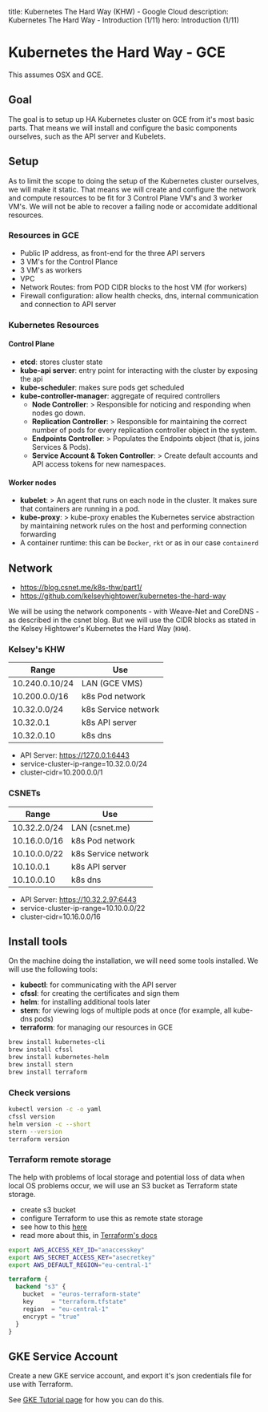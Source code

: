 title: Kubernetes The Hard Way (KHW) - Google Cloud 
description: Kubernetes The Hard Way - Introduction (1/11)
hero: Introduction (1/11)

# Kubernetes the Hard Way - GCE

This assumes OSX and GCE.

## Goal

The goal is to setup up HA Kubernetes cluster on GCE from it's most basic parts.
That means we will install and configure the basic components ourselves, such as the API server and Kubelets.

## Setup

As to limit the scope to doing the setup of the Kubernetes cluster ourselves, we will make it static.
That means we will create and configure the network and compute resources to be fit for 3 Control Plane VM's and 3 worker VM's.
We will not be able to recover a failing node or accomidate additional resources.

### Resources in GCE

* Public IP address, as front-end for the three API servers
* 3 VM's for the Control Plance
* 3 VM's as workers
* VPC
* Network Routes: from POD CIDR blocks to the host VM (for workers)
* Firewall configuration: allow health checks, dns, internal communication and connection to API server

### Kubernetes Resources

#### Control Plane

* **etcd**: stores cluster state
* **kube-api server**: entry point for interacting with the cluster by exposing the api
* **kube-scheduler**: makes sure pods get scheduled
* **kube-controller-manager**: aggregate of required controllers
  * **Node Controller**: > Responsible for noticing and responding when nodes go down.
  * **Replication Controller**:  > Responsible for maintaining the correct number of pods for every replication controller object in the system.
  * **Endpoints Controller**: > Populates the Endpoints object (that is, joins Services & Pods).
  * **Service Account & Token Controller**: > Create default accounts and API access tokens for new namespaces.

#### Worker nodes

* **kubelet**: > An agent that runs on each node in the cluster. It makes sure that containers are running in a pod.
* **kube-proxy**: > kube-proxy enables the Kubernetes service abstraction by maintaining network rules on the host and performing connection forwarding
* A container runtime: this can be `Docker`, `rkt` or as in our case `containerd`

## Network

* https://blog.csnet.me/k8s-thw/part1/
* https://github.com/kelseyhightower/kubernetes-the-hard-way

We will be using the network components - with Weave-Net and CoreDNS - as described in the csnet blog.
But we will use the CIDR blocks as stated in the Kelsey Hightower's Kubernetes the Hard Way (`KHW`).

### Kelsey's KHW


| Range         | Use                |
|-------------- |------------------- |
|10.240.0.10/24	| LAN (GCE VMS)      |
|10.200.0.0/16 	| k8s Pod network    |
|10.32.0.0/24 	| k8s Service network|
|10.32.0.1 	    | k8s API server     |
|10.32.0.10 	  | k8s dns            |

* API Server: https://127.0.0.1:6443
* service-cluster-ip-range=10.32.0.0/24
* cluster-cidr=10.200.0.0/1


### CSNETs

| Range         | Use                |
|-------------- |------------------- |
|10.32.2.0/24 	| LAN (csnet.me)     |
|10.16.0.0/16 	| k8s Pod network    |
|10.10.0.0/22 	| k8s Service network|
|10.10.0.1 	    | k8s API server     |
|10.10.0.10 	  | k8s dns            |

* API Server: https://10.32.2.97:6443
* service-cluster-ip-range=10.10.0.0/22
* cluster-cidr=10.16.0.0/16


## Install tools

On the machine doing the installation, we will need some tools installed.
We will use the following tools:

* **kubectl**: for communicating with the API server
* **cfssl**: for creating the certificates and sign them
* **helm**: for installing additional tools later
* **stern**: for viewing logs of multiple pods at once (for example, all kube-dns pods)
* **terraform**: for managing our resources in GCE

```bash
brew install kubernetes-cli
brew install cfssl
brew install kubernetes-helm
brew install stern
brew install terraform
```

### Check versions

```bash
kubectl version -c -o yaml
cfssl version
helm version -c --short
stern --version
terraform version
```

### Terraform remote storage

The help with problems of local storage and potential loss of data when local OS problems occur, 
we will use an S3 bucket as Terraform state storage.

* create s3 bucket
* configure Terraform to use this as remote state storage
* see how to this [here](https://medium.com/@jessgreb01/how-to-terraform-locking-state-in-s3-2dc9a5665cb6)
* read more about this, in [Terraform's docs](https://www.terraform.io/docs/backends/types/s3.html)

```bash
export AWS_ACCESS_KEY_ID="anaccesskey"
export AWS_SECRET_ACCESS_KEY="asecretkey"
export AWS_DEFAULT_REGION="eu-central-1"
```

```terraform
terraform {
  backend "s3" {
    bucket  = "euros-terraform-state"
    key     = "terraform.tfstate"
    region  = "eu-central-1"
    encrypt = "true"
  }
}

```

## GKE Service Account

Create a new GKE service account, and export it's json credentials file for use with Terraform.

See [GKE Tutorial page](https://cloud.google.com/docs/authentication/production) for how you can do this.